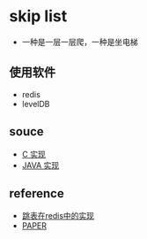 # skip list 
* 一种是一层一层爬，一种是坐电梯

## 使用软件
* redis
* levelDB

## souce
* [C 实现](https://github.com/fangjiaxiaobai/code_repo/tree/master/01_data_structures/skiplist/c/01_fangjiaxiaobai)
* [JAVA 实现](https://github.com/fangjiaxiaobai/code_repo/tree/master/01_data_structures/skiplist/java/fangjiaxiaobai)

## reference
* [跳表在redis中的实现](https://redisbook.readthedocs.io/en/latest/internal-datastruct/skiplist.html)
* [PAPER](https://www.cl.cam.ac.uk/teaching/0506/Algorithms/skiplists.pdf)